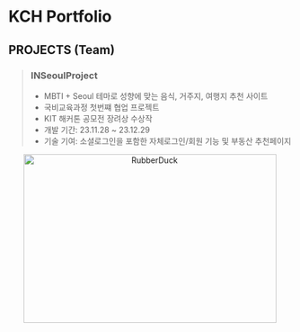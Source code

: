# KCH Portfolio

## PROJECTS (Team)
> ### INSeoulProject
> * MBTI + Seoul 테마로 성향에 맞는 음식, 거주지, 여행지 추천 사이트
> * 국비교육과정 첫번쨰 협업 프로젝트
> * KIT 해커톤 공모전 장려상 수상작
> * 개발 기간: 23.11.28 ~ 23.12.29
> * 기술 기여: 소셜로그인을 포함한 자체로그인/회원 기능 및 부동산 추천페이지
<div align="center">
<img src="https://github.com/Tomneng/portfolio/assets/151795437/8c7e4eb6-2686-4d51-8127-143430330395" width="450px" height="300px" title="px(픽셀) 크기 설정" alt="RubberDuck"></img><br/>  
</div>
